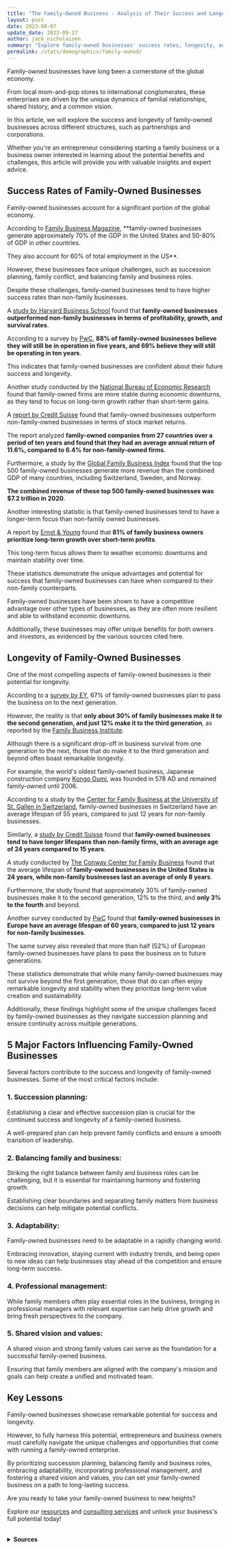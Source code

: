 ```yaml
---
title: "The Family-Owned Business - Analysis of Their Success and Longevity"
layout: post
date: 2023-08-07
update_date: 2023-09-27
author: jack_nicholaisen
summary: "Explore family-owned businesses' success rates, longevity, and growth factors. Gain insights to navigate unique challenges and benefits."
permalink: /stats/demographics/family-owned/
--- 
```


Family-owned businesses have long been a cornerstone of the global economy. 

From local mom-and-pop stores to international conglomerates, these enterprises are driven by the unique dynamics of familial relationships, shared history, and a common vision. 

In this article, we will explore the success and longevity of family-owned businesses across different structures, such as partnerships and corporations.

Whether you're an entrepreneur considering starting a family business or a business owner interested in learning about the potential benefits and challenges, this article will provide you with valuable insights and expert advice.

## Success Rates of Family-Owned Businesses

Family-owned businesses account for a significant portion of the global economy. 

According to [Family Business Magazine](https://www.familybusinessmagazine.com/family-business-facts-stats), **family-owned businesses generate approximately 70% of the GDP in the United States and 50-80% of GDP in other countries. 

They also account for 60% of total employment in the US**.

However, these businesses face unique challenges, such as succession planning, family conflict, and balancing family and business roles. 

Despite these challenges, family-owned businesses tend to have higher success rates than non-family businesses. 

A [study by Harvard Business School](https://www.hbs.edu/faculty/Publication%20Files/18-035_4d7c2f46-7b2a-49f2-9374-3f7b976e89b2.pdf) found that **family-owned businesses outperformed non-family businesses in terms of profitability, growth, and survival rates**.

According to a survey by [PwC](https://www.pwc.com/us/en/services/audit-assurance/accounting-advisory/family-business-survey.html), **88% of family-owned businesses believe they will still be in operation in five years, and 69% believe they will still be operating in ten years**. 

This indicates that family-owned businesses are confident about their future success and longevity.

Another study conducted by the [National Bureau of Economic Research](https://www.nber.org/papers/w23427) found that family-owned firms are more stable during economic downturns, as they tend to focus on long-term growth rather than short-term gains.

A [report by Credit Suisse](https://www.credit-suisse.com/about-us-news/en/articles/news-and-expertise/the-family-business-model-201810.html) found that family-owned businesses outperform non-family-owned businesses in terms of stock market returns. 

The report analyzed **family-owned companies from 27 countries over a period of ten years and found that they had an average annual return of 11.6%, compared to 6.4% for non-family-owned firms**.

Furthermore, a study by the [Global Family Business Index](https://www.tharawat-magazine.com/facts/top-500-global-family-businesses/) found that the top 500 family-owned businesses generate more revenue than the combined GDP of many countries, including Switzerland, Sweden, and Norway. 

**The combined revenue of these top 500 family-owned businesses was \$7.2 trillion in 2020**.

Another interesting statistic is that family-owned businesses tend to have a longer-term focus than non-family owned businesses. 

A report by [Ernst & Young](https://www.ey.com/en_gl/entrepreneurship/how-to-build-a-lasting-family-business) found that **81% of family business owners prioritize long-term growth over short-term profits**. 

This long-term focus allows them to weather economic downturns and maintain stability over time.

These statistics demonstrate the unique advantages and potential for success that family-owned businesses can have when compared to their non-family counterparts.

Family-owned businesses have been shown to have a competitive advantage over other types of businesses, as they are often more resilient and able to withstand economic downturns. 

Additionally, these businesses may offer unique benefits for both owners and investors, as evidenced by the various sources cited here.

## Longevity of Family-Owned Businesses

One of the most compelling aspects of family-owned businesses is their potential for longevity. 

According to a [survey by EY](https://www.ey.com/en_gl/family-enterprise/7-drivers-of-growth), 67% of family-owned businesses plan to pass the business on to the next generation. 

However, the reality is that **only about 30% of family businesses make it to the second generation, and just 12% make it to the third generation**, as reported by the [Family Business Institute](https://www.familybusinessinstitute.com/consulting/succession_planning/).

Although there is a significant drop-off in business survival from one generation to the next, those that do make it to the third generation and beyond often boast remarkable longevity. 

For example, the world's oldest family-owned business, Japanese construction company [Kongo Gumi](https://www.kongogumi.co.jp/en/about/history.html), was founded in 578 AD and remained family-owned until 2006.

According to a study by the [Center for Family Business at the University of St. Gallen in Switzerland](https://www.unisg.ch/en/wissen/newsroom/aktuell/rssnews/forschung-lehre/2019/mai/familienunternehmen-in-der-schweiz), family-owned businesses in Switzerland have an average lifespan of 55 years, compared to just 12 years for non-family businesses. 

Similarly, a [study by Credit Suisse](https://www.credit-suisse.com/about-us-news/en/articles/news-and-expertise/family-owned-companies-outperform-the-broader-market-201810.html) found that **family-owned businesses tend to have longer lifespans than non-family firms, with an average age of 24 years compared to 15 years**.

A study conducted by [The Conway Center for Family Business](https://www.familybusinesscenter.com/wp-content/uploads/2019-State-of-the-Industry.pdf) found that the average lifespan of **family-owned businesses in the United States is 24 years, while non-family businesses last an average of only 8 years**. 

Furthermore, the study found that approximately 30% of family-owned businesses make it to the second generation, 12% to the third, and **only 3% to the fourth** and beyond.

Another survey conducted by [PwC](https://www.pwc.com/gx/en/services/family-business/family-business-survey-2019.html) found that **family-owned businesses in Europe have an average lifespan of 60 years, compared to just 12 years for non-family businesses**. 

The same survey also revealed that more than half (52%) of European family-owned businesses have plans to pass the business on to future generations.

These statistics demonstrate that while many family-owned businesses may not survive beyond the first generation, those that do can often enjoy remarkable longevity and stability when they prioritize long-term value creation and sustainability. 

Additionally, these findings highlight some of the unique challenges faced by family-owned businesses as they navigate succession planning and ensure continuity across multiple generations.

## 5 Major Factors Influencing Family-Owned Businesses

Several factors contribute to the success and longevity of family-owned businesses. Some of the most critical factors include:

### 1.  Succession planning: 

Establishing a clear and effective succession plan is crucial for the continued success and longevity of a family-owned business. 

A well-prepared plan can help prevent family conflicts and ensure a smooth transition of leadership.

### 2.  Balancing family and business: 

Striking the right balance between family and business roles can be challenging, but it is essential for maintaining harmony and fostering growth. 

Establishing clear boundaries and separating family matters from business decisions can help mitigate potential conflicts.

### 3.  Adaptability: 

Family-owned businesses need to be adaptable in a rapidly changing world. 

Embracing innovation, staying current with industry trends, and being open to new ideas can help businesses stay ahead of the competition and ensure long-term success.

### 4.  Professional management: 

While family members often play essential roles in the business, bringing in professional managers with relevant expertise can help drive growth and bring fresh perspectives to the company.

### 5.  Shared vision and values: 

A shared vision and strong family values can serve as the foundation for a successful family-owned business. 

Ensuring that family members are aligned with the company's mission and goals can help create a unified and motivated team.

## Key Lessons

Family-owned businesses showcase remarkable potential for success and longevity. 

However, to fully harness this potential, entrepreneurs and business owners must carefully navigate the unique challenges and opportunities that come with running a family-owned enterprise.

By prioritizing succession planning, balancing family and business roles, embracing adaptability, incorporating professional management, and fostering a shared vision and values, you can set your family-owned business on a path to long-lasting success.

Are you ready to take your family-owned business to new heights?

Explore our [resources](https://www.businessinitiative.org/stats/) and [consulting services](https://calendly.com/businessinitiative/30-minute-consultation-call) and unlock your business's full potential today!

<br>
<details>
<summary><b>Sources</b></summary>
<br>
<ul>
    <li><a href="https://www.familybusinessmagazine.com/family-business-facts-stats">Family Business Magazine - Facts & Stats</a></li>
    <li><a href="https://www.hbs.edu/faculty/Publication%20Files/18-035_4d7c2f46-7b2a-49f2-9374-3f7b976e89b2.pdf">Harvard Business School - Family Firms in the S&amp;P 500</a></li>
    <li><a href="https://www.ey.com/en_gl/family-enterprise/7-drivers-of-growth">EY - 7 Drivers of Growth</a></li>
    <li><a href="https://www.familybusinessinstitute.com/consulting/succession_planning/">Family Business Institute - Succession Planning</a></li>
    <li><a href="https://www.kongogumi.co.jp/en/about/history.html">Kongo Gumi - Company History</a></li>
    <li><a href="https://www.pwc.com/gx/en/services/family-business/family-business-survey-2019.html">PwC Family Business Survey</a></li>
    <li><a href="https://www.nber.org/papers/w23427">National Bureau of Economic Research Study</a></li>
    <li><a href="https://www.credit-suisse.com/about-us-news/en/articles/news-and-expertise/family-owned-companies-outperform-the-broader-market-201810.html">Credit Suisse Report on Family-Owned Companies</a></li>
    <li><a href="https://www.tharawat-magazine.com/facts/top-500-global-family-businesses/">Global Family Business Index - Top 500 Global Family Businesses</a></li>
    <li><a href="https://www.ey.com/en_gl/entrepreneurship/how-to-build-a-lasting-family-business">Ernst &amp; Young Report on Building a Lasting Family Business</a></li>
    <li><a href="https://www.unisg.ch/en/wissen/newsroom/aktuell/rssnews/forschung-lehre/2019/mai/familienunternehmen-in-der-schweiz">Center for Family Business at the University of St. Gallen in Switzerland Study</a></li>
    <li><a href="https://www.familybusinesscenter.com/wp-content/uploads/2019-State-of-the-Industry.pdf">The Conway Center for Family Business Study on State of the Industry</a></li>
</ul>
</details>


